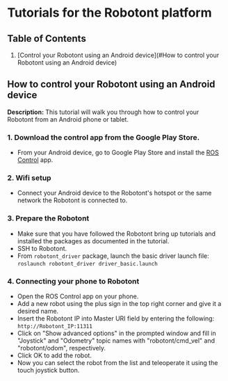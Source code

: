 # Tutorials for the Robotont platform

## Table of Contents
1. [Control your Robotont using an Android device](#How to control your Robotont using an Android device)

## How to control your Robotont using an Android device
**Description:** This tutorial will walk you through how to control your Robotont from an Android phone or tablet.

### 1. Download the control app from the Google Play Store. 
* From your Android device, go to Google Play Store and install the [ROS Control](https://play.google.com/store/apps/details?id=com.robotca.ControlApp&hl=en) app.
### 2. Wifi setup
* Connect your Android device to the Robotont's hotspot or the same network the Robotont is connected to.
### 3. Prepare the Robotont
* Make sure that you have followed the Robotont bring up tutorials and installed the packages as documented in the tutorial.
* SSH to Robotont.
* From `robotont_driver` package, launch the basic driver launch file:<br/>
``` roslaunch robotont_driver driver_basic.launch ```

### 4. Connecting your phone to Robotont
* Open the ROS Control app on your phone.
* Add a new robot using the plus sign in the top right corner and give it a desired name.
* Insert the Robotont IP into Master URI field by entering the following:<br/>
``` http://Robotont_IP:11311 ```
* Click on "Show advanced options" in the prompted window and fill in "Joystick" and "Odometry" topic names with "robotont/cmd_vel" and "robotont/odom", respectively.
* Click OK to add the robot.
* Now you can select the robot from the list and teleoperate it using the touch joystick button.

